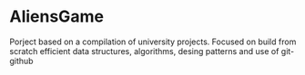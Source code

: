 # AliensGame
Porject based on a compilation of university projects. Focused on build from scratch efficient data structures, algorithms, desing patterns and use of git-github
